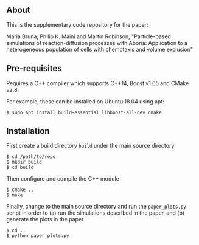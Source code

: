 About
-----

This is the supplementary code repository for the paper:

Maria Bruna, Philip K. Maini and Martin Robinson, "Particle-based simulations of
reaction-diffusion processes with Aboria: Application to a heterogeneous
population of cells with chemotaxis and volume exclusion"

Pre-requisites
--------------

Requires a C++ compiler which supports C++14, Boost v1.65 and CMake v2.8.

For example, these can be installed on Ubuntu 18.04 using apt:

``` {.bash}
$ sudo apt install build-essential libboost-all-dev cmake
```

Installation
------------

First create a build directory `build` under the main source directory:

``` {.bash}
$ cd /path/to/repo
$ mkdir build
$ cd build
```

Then configure and compile the C++ module

``` {.bash}
$ cmake ..
$ make
```

Finally, change to the main source directory and run the `paper_plots.py` script
in order to (a) run the simulations described in the paper, and (b) generate the
plots in the paper

``` {.bash}
$ cd ..
$ python paper_plots.py
```
